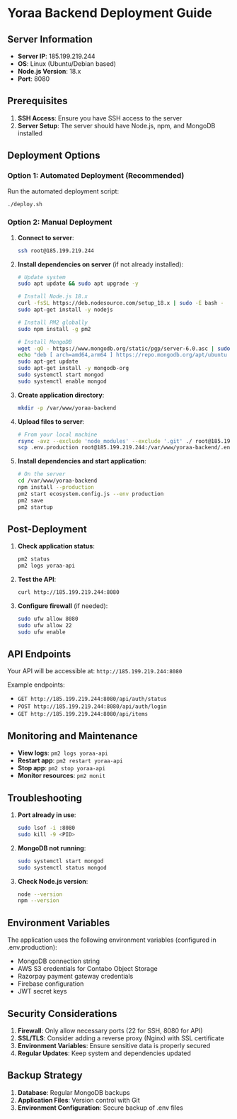 # Yoraa Backend Deployment Guide

## Server Information
- **Server IP**: 185.199.219.244
- **OS**: Linux (Ubuntu/Debian based)
- **Node.js Version**: 18.x
- **Port**: 8080

## Prerequisites

1. **SSH Access**: Ensure you have SSH access to the server
2. **Server Setup**: The server should have Node.js, npm, and MongoDB installed

## Deployment Options

### Option 1: Automated Deployment (Recommended)

Run the automated deployment script:

```bash
./deploy.sh
```

### Option 2: Manual Deployment

1. **Connect to server**:
   ```bash
   ssh root@185.199.219.244
   ```

2. **Install dependencies on server** (if not already installed):
   ```bash
   # Update system
   sudo apt update && sudo apt upgrade -y
   
   # Install Node.js 18.x
   curl -fsSL https://deb.nodesource.com/setup_18.x | sudo -E bash -
   sudo apt-get install -y nodejs
   
   # Install PM2 globally
   sudo npm install -g pm2
   
   # Install MongoDB
   wget -qO - https://www.mongodb.org/static/pgp/server-6.0.asc | sudo apt-key add -
   echo "deb [ arch=amd64,arm64 ] https://repo.mongodb.org/apt/ubuntu focal/mongodb-org/6.0 multiverse" | sudo tee /etc/apt/sources.list.d/mongodb-org-6.0.list
   sudo apt-get update
   sudo apt-get install -y mongodb-org
   sudo systemctl start mongod
   sudo systemctl enable mongod
   ```

3. **Create application directory**:
   ```bash
   mkdir -p /var/www/yoraa-backend
   ```

4. **Upload files to server**:
   ```bash
   # From your local machine
   rsync -avz --exclude 'node_modules' --exclude '.git' ./ root@185.199.219.244:/var/www/yoraa-backend/
   scp .env.production root@185.199.219.244:/var/www/yoraa-backend/.env
   ```

5. **Install dependencies and start application**:
   ```bash
   # On the server
   cd /var/www/yoraa-backend
   npm install --production
   pm2 start ecosystem.config.js --env production
   pm2 save
   pm2 startup
   ```

## Post-Deployment

1. **Check application status**:
   ```bash
   pm2 status
   pm2 logs yoraa-api
   ```

2. **Test the API**:
   ```bash
   curl http://185.199.219.244:8080
   ```

3. **Configure firewall** (if needed):
   ```bash
   sudo ufw allow 8080
   sudo ufw allow 22
   sudo ufw enable
   ```

## API Endpoints

Your API will be accessible at: `http://185.199.219.244:8080`

Example endpoints:
- `GET http://185.199.219.244:8080/api/auth/status`
- `POST http://185.199.219.244:8080/api/auth/login`
- `GET http://185.199.219.244:8080/api/items`

## Monitoring and Maintenance

- **View logs**: `pm2 logs yoraa-api`
- **Restart app**: `pm2 restart yoraa-api`
- **Stop app**: `pm2 stop yoraa-api`
- **Monitor resources**: `pm2 monit`

## Troubleshooting

1. **Port already in use**:
   ```bash
   sudo lsof -i :8080
   sudo kill -9 <PID>
   ```

2. **MongoDB not running**:
   ```bash
   sudo systemctl start mongod
   sudo systemctl status mongod
   ```

3. **Check Node.js version**:
   ```bash
   node --version
   npm --version
   ```

## Environment Variables

The application uses the following environment variables (configured in .env.production):
- MongoDB connection string
- AWS S3 credentials for Contabo Object Storage
- Razorpay payment gateway credentials
- Firebase configuration
- JWT secret keys

## Security Considerations

1. **Firewall**: Only allow necessary ports (22 for SSH, 8080 for API)
2. **SSL/TLS**: Consider adding a reverse proxy (Nginx) with SSL certificate
3. **Environment Variables**: Ensure sensitive data is properly secured
4. **Regular Updates**: Keep system and dependencies updated

## Backup Strategy

1. **Database**: Regular MongoDB backups
2. **Application Files**: Version control with Git
3. **Environment Configuration**: Secure backup of .env files
